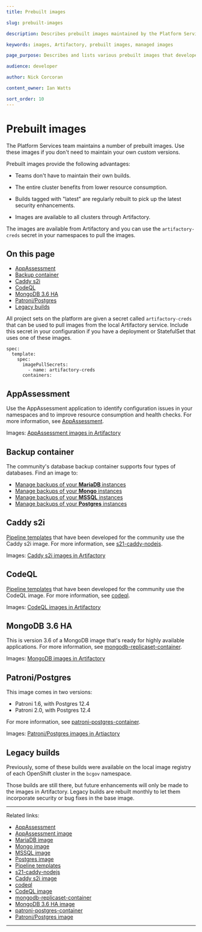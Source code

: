 ```yaml
---
title: Prebuilt images

slug: prebuilt-images

description: Describes prebuilt images maintained by the Platform Services team and available for use in applications.

keywords: images, Artifactory, prebuilt images, managed images

page_purpose: Describes and lists various prebuilt images that developers can use in their projects.

audience: developer

author: Nick Corcoran

content_owner: Ian Watts

sort_order: 10
---
```

# Prebuilt images

The Platform Services team maintains a number of prebuilt images. Use these images if you don't need to maintain your own custom versions.

Prebuilt images provide the following advantages:

* Teams don't have to maintain their own builds.

* The entire cluster benefits from lower resource consumption.

* Builds tagged with "latest" are regularly rebuilt to pick up the latest security enhancements.

* Images are available to all clusters through Artifactory.

The images are available from Artifactory and you can use the `artifactory-creds` secret in your namespaces to pull the images.

## On this page

- [AppAssessment](#appassessment)
- [Backup container](#backup-container)
- [Caddy s2i](#caddy-s2i)
- [CodeQL](#codeql)
- [MongoDB 3.6 HA](#mongodb-36-ha)
- [Patroni/Postgres](#patronipostgres)
- [Legacy builds](#legacy-builds)

All project sets on the platform are given a secret called `artifactory-creds` that can be used to pull images from the local Artifactory service. Include this secret in your configuration if you have a deployment or StatefulSet that uses one of these images.

```
spec:
  template:
    spec:
      imagePullSecrets:
        - name: artifactory-creds
      containers:
```

## AppAssessment
Use the AppAssessment application to identify configuration issues in your namespaces and to improve resource consumption and health checks. For more information, see [AppAssessment](https://github.com/bcgov/AppAssessment).

Images: [AppAssessment images in Artifactory](https://artifacts.developer.gov.bc.ca/ui/repos/tree/General/bcgov-docker-local/app-assessment)

## Backup container
The community's database backup container supports four types of databases. Find an image to:
- [Manage backups of your **MariaDB** instances](https://artifacts.developer.gov.bc.ca/ui/repos/tree/General/bcgov-docker-local/backup-container-mariadb) 
- [Manage backups of your **Mongo** instances](https://artifacts.developer.gov.bc.ca/ui/repos/tree/General/bcgov-docker-local/backup-container-mongo)
- [Manage backups of your **MSSQL** instances](https://artifacts.developer.gov.bc.ca/ui/repos/tree/General/bcgov-docker-local/backup-container-mssql)
- [Manage backups of your **Postgres** instances](https://artifacts.developer.gov.bc.ca/ui/repos/tree/General/bcgov-docker-local/backup-container-postgres)

## Caddy s2i
[Pipeline templates](https://github.com/bcgov/pipeline-templates) that have been developed for the community use the Caddy s2i image. For more information, see [s21-caddy-nodejs](https://github.com/bcgov/s2i-caddy-nodejs).

Images: [Caddy s2i images in Artifactory](https://artifacts.developer.gov.bc.ca/ui/repos/tree/General/bcgov-docker-local/caddy-s2i-builder)

## CodeQL
[Pipeline templates](https://github.com/bcgov/pipeline-templates) that have been developed for the community use the CodeQL image. For more information, see [codeql](https://github.com/bcgov/pipeline-templates/tree/main/tekton/base/tasks/codeql).

Images: [CodeQL images in Artifactory](https://artifacts.developer.gov.bc.ca/ui/repos/tree/General/bcgov-docker-local/codeql)

## MongoDB 3.6 HA
This is version 3.6 of a MongoDB image that's ready for highly available applications. For more information, see [mongodb-replicaset-container](https://github.com/bcgov/mongodb-replicaset-container).

Images: [MongoDB images in Artifactory](https://artifacts.developer.gov.bc.ca/ui/repos/tree/General/bcgov-docker-local/mongodb-36-ha)

## Patroni/Postgres
This image comes in two versions:
- Patroni 1.6, with Postgres 12.4
- Patroni 2.0, with Postgres 12.4

For more information, see [patroni-postgres-container](https://github.com/bcgov/patroni-postgres-container.git).

Images: [Patroni/Postgres images in Artiactory](https://artifacts.developer.gov.bc.ca/ui/repos/tree/General/bcgov-docker-local/patroni-postgres)

## Legacy builds
Previously, some of these builds were available on the local image registry of each OpenShift cluster in the `bcgov` namespace.

Those builds are still there, but future enhancements will only be made to the images in Artifactory. Legacy builds are rebuilt monthly to let them incorporate security or bug fixes in the base image.

---
Related links:

- [AppAssessment](https://github.com/bcgov/AppAssessment)
- [AppAssessment image](https://artifacts.developer.gov.bc.ca/ui/repos/tree/General/bcgov-docker-local/app-assessment)
- [MariaDB image](https://artifacts.developer.gov.bc.ca/ui/repos/tree/General/bcgov-docker-local/backup-container-mariadb)
- [Mongo image](https://artifacts.developer.gov.bc.ca/ui/repos/tree/General/bcgov-docker-local/backup-container-mongo)
- [MSSQL image](https://artifacts.developer.gov.bc.ca/ui/repos/tree/General/bcgov-docker-local/backup-container-mssql)
- [Postgres image](https://artifacts.developer.gov.bc.ca/ui/repos/tree/General/bcgov-docker-local/backup-container-postgres)
- [Pipeline templates](https://github.com/bcgov/pipeline-templates)
- [s21-caddy-nodejs](https://github.com/bcgov/s2i-caddy-nodejs)
- [Caddy s2i image](https://artifacts.developer.gov.bc.ca/ui/repos/tree/General/bcgov-docker-local/caddy-s2i-builder)
- [codeql](https://github.com/bcgov/pipeline-templates/tree/main/tekton/base/tasks/codeql)
- [CodeQL image](https://artifacts.developer.gov.bc.ca/ui/repos/tree/General/bcgov-docker-local/codeql)
- [mongodb-replicaset-container](https://github.com/bcgov/mongodb-replicaset-container)
- [MongoDB 3.6 HA image](https://artifacts.developer.gov.bc.ca/ui/repos/tree/General/bcgov-docker-local/mongodb-36-ha)
- [patroni-postgres-container](https://github.com/bcgov/patroni-postgres-container.git)
- [Patroni/Postgres image](https://artifacts.developer.gov.bc.ca/ui/repos/tree/General/bcgov-docker-local/patroni-postgres)

---
